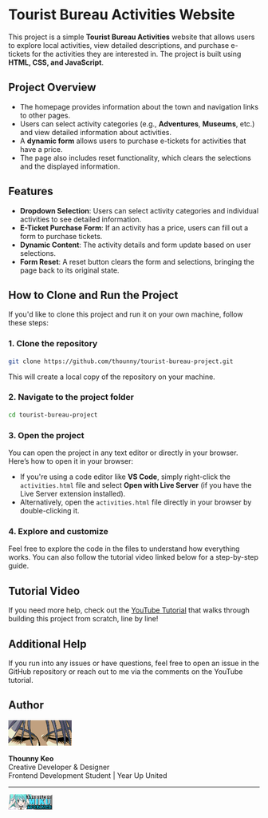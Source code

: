 # Tourist Bureau Activities Website

This project is a simple **Tourist Bureau Activities** website that allows users to explore local activities, view detailed descriptions, and purchase e-tickets for the activities they are interested in. The project is built using **HTML, CSS, and JavaScript**.

## Project Overview

- The homepage provides information about the town and navigation links to other pages.
- Users can select activity categories (e.g., **Adventures**, **Museums**, etc.) and view detailed information about activities.
- A **dynamic form** allows users to purchase e-tickets for activities that have a price.
- The page also includes reset functionality, which clears the selections and the displayed information.

## Features

- **Dropdown Selection**: Users can select activity categories and individual activities to see detailed information.
- **E-Ticket Purchase Form**: If an activity has a price, users can fill out a form to purchase tickets.
- **Dynamic Content**: The activity details and form update based on user selections.
- **Form Reset**: A reset button clears the form and selections, bringing the page back to its original state.

## How to Clone and Run the Project

If you'd like to clone this project and run it on your own machine, follow these steps:

### 1. Clone the repository

```bash
git clone https://github.com/thounny/tourist-bureau-project.git
```

This will create a local copy of the repository on your machine.

### 2. Navigate to the project folder

```bash
cd tourist-bureau-project
```

### 3. Open the project

You can open the project in any text editor or directly in your browser. Here’s how to open it in your browser:

- If you're using a code editor like **VS Code**, simply right-click the `activities.html` file and select **Open with Live Server** (if you have the Live Server extension installed).
- Alternatively, open the `activities.html` file directly in your browser by double-clicking it.

### 4. Explore and customize

Feel free to explore the code in the  files to understand how everything works. You can also follow the tutorial video linked below for a step-by-step guide.

## Tutorial Video

If you need more help, check out the [YouTube Tutorial](#) that walks through building this project from scratch, line by line!

## Additional Help

If you run into any issues or have questions, feel free to open an issue in the GitHub repository or reach out to me via the comments on the YouTube tutorial.

## Author

![Logo](./assets/index_dwn.gif)

**Thounny Keo**  
Creative Developer & Designer  
Frontend Development Student | Year Up United

---

![miku](./assets/miku.gif)